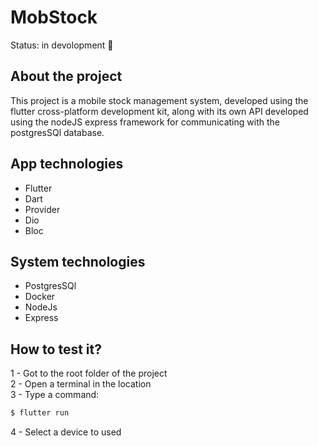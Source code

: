 # MobStock
Status: in devolopment 🚀

## About the project

This project is a mobile stock management system, developed using the flutter cross-platform development kit, along with its own API developed using the nodeJS express framework for communicating with the postgresSQl database.

## App technologies
<ul>
  <li>Flutter</li>
  <li>Dart</li>
  <li>Provider</li>
  <li>Dio</li>
  <li>Bloc</li>
</ul>

## System technologies
<ul>
  <li>PostgresSQl</li>
  <li>Docker</li>
  <li>NodeJs</li>
  <li>Express</li>
</ul>

## How to test it?
1 - Got to the root folder of the project<br>
2 - Open a terminal in the location<br>
3 - Type a command:
```sh
$ flutter run
```
4 - Select a device to used
